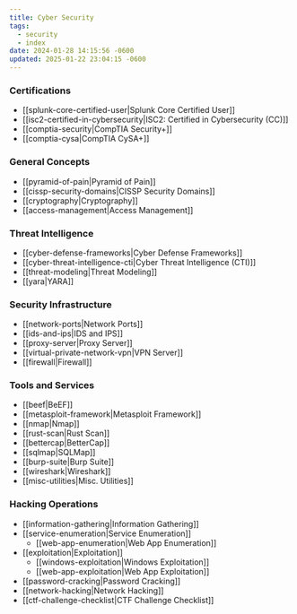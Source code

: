 ```yaml
---
title: Cyber Security
tags:
  - security
  - index
date: 2024-01-28 14:15:56 -0600
updated: 2025-01-22 23:04:15 -0600
---
```


### Certifications

* [[splunk-core-certified-user|Splunk Core Certified User]]
* [[isc2-certified-in-cybersecurity|ISC2: Certified in Cybersecurity (CC)]]
* [[comptia-security|CompTIA Security+]]
* [[comptia-cysa|CompTIA CySA+]]

### General Concepts

* [[pyramid-of-pain|Pyramid of Pain]]
* [[cissp-security-domains|CISSP Security Domains]]
* [[cryptography|Cryptography]]
* [[access-management|Access Management]]

### Threat Intelligence

* [[cyber-defense-frameworks|Cyber Defense Frameworks]]
* [[cyber-threat-intelligence-cti|Cyber Threat Intelligence (CTI)]]
* [[threat-modeling|Threat Modeling]]
* [[yara|YARA]]

### Security Infrastructure

* [[network-ports|Network Ports]]
* [[ids-and-ips|IDS and IPS]]
* [[proxy-server|Proxy Server]]
* [[virtual-private-network-vpn|VPN Server]]
* [[firewall|Firewall]]

### Tools and Services

* [[beef|BeEF]]
* [[metasploit-framework|Metasploit Framework]]
* [[nmap|Nmap]]
* [[rust-scan|Rust Scan]]
* [[bettercap|BetterCap]]
* [[sqlmap|SQLMap]]
* [[burp-suite|Burp Suite]]
* [[wireshark|Wireshark]]
* [[misc-utilities|Misc. Utilities]]

### Hacking Operations

* [[information-gathering|Information Gathering]]
* [[service-enumeration|Service Enumeration]]
	* [[web-app-enumeration|Web App Enumeration]]
* [[exploitation|Exploitation]]
	* [[windows-exploitation|Windows Exploitation]]
	* [[web-app-exploitation|Web App Exploitation]]
* [[password-cracking|Password Cracking]]
* [[network-hacking|Network Hacking]]
* [[ctf-challenge-checklist|CTF Challenge Checklist]]